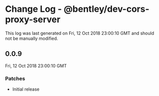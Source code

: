 # Change Log - @bentley/dev-cors-proxy-server

This log was last generated on Fri, 12 Oct 2018 23:00:10 GMT and should not be manually modified.

## 0.0.9
Fri, 12 Oct 2018 23:00:10 GMT

### Patches

- Initial release

